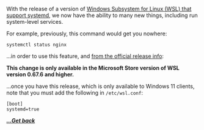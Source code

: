 With the release of a version of [Windows Subsystem for Linux (WSL) that support systemd](https://devblogs.microsoft.com/commandline/systemd-support-is-now-available-in-wsl/), we now have the ability to many new things, including run system-level services.

For example, previously, this command would get you nowhere:

    systemctl status nginx

...in order to use this feature, and [from the official release info](https://devblogs.microsoft.com/commandline/systemd-support-is-now-available-in-wsl/):

**This change is only available in the Microsoft Store version of WSL version 0.67.6 and higher.**

...once you have this release, which is only available to Windows 11 clients, note that you must add the following in `/etc/wsl.conf`:

    [boot]
    systemd=true

[***...Get back***](../it-the-hard-way.html)
